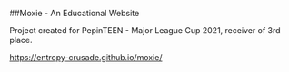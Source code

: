 ##Moxie - An Educational Website

Project created for PepinTEEN - Major League Cup 2021, receiver of 3rd place.

https://entropy-crusade.github.io/moxie/
